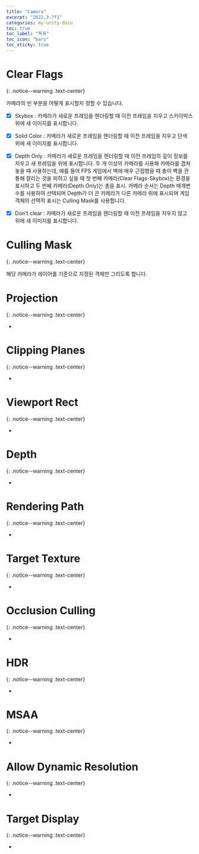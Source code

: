 ```yaml
---
title: "Camera"
excerpt: "2022.3.7f1"
categories: my-unity-docu
toc: true
toc_label: "목록"
toc_icon: "bars"
toc_sticky: true
---
```


# Clear Flags
{: .notice--warning .text-center}

카메라의 빈 부분을 어떻게 표시할지 정할 수 있습니다.

- [X] Skybox : 카메라가 새로운 프레임을 렌더링할 때 이전 프레임을 지우고 스카이박스 위에 새 이미지를 표시합니다.

- [X] Solid Color : 카메라가 새로운 프레임을 렌더링할 때 이전 프레임을 지우고 단색 위에 새 이미지를 표시합니다.

- [X] Depth Only : 카메라가 새로운 프레임을 렌더링할 때 이전 프레임의 깊이 정보를 지우고 새 프레임을 위에 표시합니다. 두 개 이상의 카메라를 사용해 카메라를 겹쳐 놓을 때 사용하는데, 예를 들어 FPS 게임에서 벽에 매우 근접했을 때 총이 벽을 관통해 잘리는 것을 피하고 싶을 때 첫 번째 카메라(Clear Flags-Skybox)는 환경을 표시하고 두 번째 카메라(Depth Only)는 총을 표시. 카메라 순서는 Depth 매개변수를 사용하여 선택되며 Depth가 더 큰 카메라가 다른 카메라 위에 표시되며 게임 객체의 선택적 표시는 Culling Mask를 사용합니다.

- [X] Don't clear : 카메라가 새로운 프레임을 렌더링할 때 이전 프레임을 지우지 않고 위에 새 이미지를 표시합니다.

# Culling Mask
{: .notice--warning .text-center}

해당 카메라가 레이어를 기준으로 지정된 객체만 그리도록 합니다.

# Projection
{: .notice--warning .text-center}

- 

# Clipping Planes
{: .notice--warning .text-center}

- 

# Viewport Rect
{: .notice--warning .text-center}

- 

# Depth
{: .notice--warning .text-center}

- 

# Rendering Path
{: .notice--warning .text-center}

- 

# Target Texture
{: .notice--warning .text-center}

- 

# Occlusion Culling
{: .notice--warning .text-center}

- 

# HDR
{: .notice--warning .text-center}

- 

# MSAA
{: .notice--warning .text-center}

- 

# Allow Dynamic Resolution
{: .notice--warning .text-center}

- 

# Target Display
{: .notice--warning .text-center}

- 